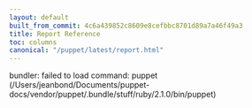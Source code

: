 ```yaml
---
layout: default
built_from_commit: 4c6a439852c8609e8cefbbc8701d89a7a46f49a3
title: Report Reference
toc: columns
canonical: "/puppet/latest/report.html"
---
```


bundler: failed to load command: puppet (/Users/jeanbond/Documents/puppet-docs/vendor/puppet/.bundle/stuff/ruby/2.1.0/bin/puppet)
